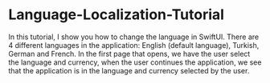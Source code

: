 # Language-Localization-Tutorial

In this tutorial, I show you how to change the language in SwiftUI. There are 4 different languages ​​in the application: English (default language), Turkish, German and French. In the first page that opens, we have the user select the language and currency, when the user continues the application, we see that the application is in the language and currency selected by the user.
